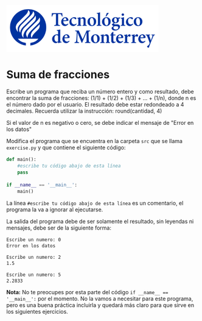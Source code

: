 ![Tec de Monterrey](../../images/logotecmty.png)
# Suma de fracciones

Escribe un programa que reciba un número entero y como resultado, debe encontrar la suma de fracciones:  (1/1) + (1/2) + (1/3) + ... + (1/n), donde n es el número dado por el usuario.
El resultado debe estar redondeado a 4 decimales. Recuerda utilizar la instrucción: round(cantidad, 4)

Si el valor de n es negativo o cero, se debe indicar el mensaje de "Error en los datos"

Modifica el programa que se encuentra en la carpeta `src` que se llama
`exercise.py` y que contiene el siguiente código:

```python
def main():    
    #escribe tu código abajo de esta línea
    pass

if __name__ == '__main__':
    main()
```

La línea `#escribe tu código abajo de esta línea` es un comentario,
el programa la va a ignorar al ejecutarse.

La salida del programa debe de ser solamente el resultado, sin leyendas ni mensajes, debe ser de la siguiente forma:


```
Escribe un numero: 0
Error en los datos
```

```
Escribe un numero: 2
1.5
```

```
Escribe un numero: 5
2.2833
```




**Nota:** No te preocupes por esta parte del código
`if __name__ == '__main__':` por el momento.
No la vamos a necesitar para este programa, pero es una buena práctica
incluirla y quedará más claro para que sirve en los siguientes ejercicios.

